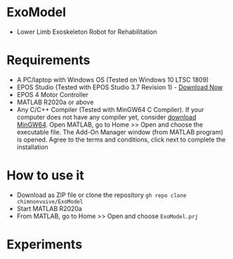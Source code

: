 # ExoModel
* Lower Limb Exoskeleton Robot for Rehabilitation

# Requirements
* A PC/laptop with Windows OS (Tested on Windows 10 LTSC 1809)
* EPOS Studio (Tested with EPOS Studio 3.7 Revision 1) - [Download Now](https://www.maxongroup.com/medias/sys_master/root/8942467743774/EPOS-2-4-IDX-Setup.zip)
* EPOS 4 Motor Controller
* MATLAB R2020a or above
* Any C/C++ Compiler (Tested with MinGW64 C Compiler). If your computer does not have any compiler yet, consider [download MinGW64](https://www.mathworks.com/matlabcentral/mlc-downloads/downloads/submissions/52848/versions/22/download/mlpkginstall). Open MATLAB, go to Home >> Open and choose the executable file. The Add-On Manager window (from MATLAB program) is opened. Agree to the terms and conditions, click next to complete the installation 

# How to use it
* Download as ZIP file or clone the repository `gh repo clone chimnonvuive/ExoModel`
* Start MATLAB R2020a
* From MATLAB, go to Home >> Open and choose `ExoModel.prj`

# Experiments
